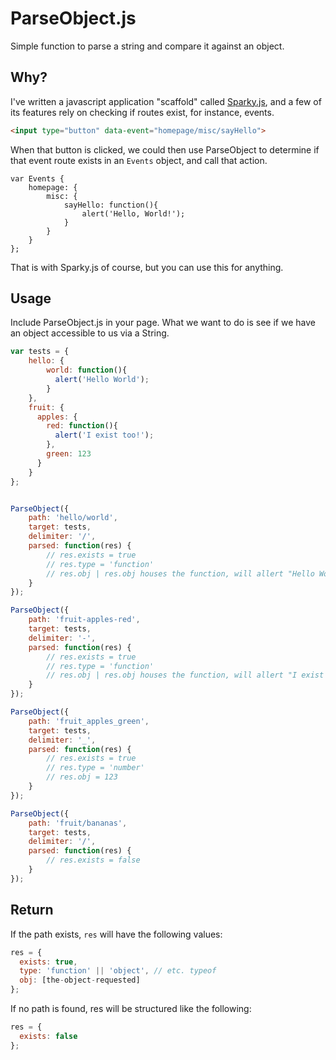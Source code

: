 ParseObject.js
==============

Simple function to parse a string and compare it against an object.

## Why?

I've written a javascript application "scaffold" called <a href="http://sparkyjs.com/" target="_blank">Sparky.js</a>, and a few of its features rely on checking if routes exist, for instance, events.

```html
<input type="button" data-event="homepage/misc/sayHello">
```
When that button is clicked, we could then use ParseObject to determine if that event route exists in an `Events` object, and call that action.
```
var Events {
    homepage: {
        misc: {
            sayHello: function(){
                alert('Hello, World!');
            }
        }
    }
};
```
That is with Sparky.js of course, but you can use this for anything.

## Usage

Include ParseObject.js in your page. What we want to do is see if we have an object accessible to us via a String.

```javascript
var tests = {
    hello: {
        world: function(){
          alert('Hello World');
        }
    },
    fruit: {
      apples: {
        red: function(){
          alert('I exist too!');
        },
        green: 123
      }
    }
};


ParseObject({
    path: 'hello/world',
    target: tests,
    delimiter: '/',
    parsed: function(res) {
        // res.exists = true
        // res.type = 'function'
        // res.obj | res.obj houses the function, will allert "Hello World" if called
    }
});

ParseObject({
    path: 'fruit-apples-red',
    target: tests,
    delimiter: '-',
    parsed: function(res) {
        // res.exists = true
        // res.type = 'function'
        // res.obj | res.obj houses the function, will allert "I exist too!" if called
    }
});

ParseObject({
    path: 'fruit_apples_green',
    target: tests,
    delimiter: '_',
    parsed: function(res) {
        // res.exists = true
        // res.type = 'number'
        // res.obj = 123
    }
});

ParseObject({
    path: 'fruit/bananas',
    target: tests,
    delimiter: '/',
    parsed: function(res) {
        // res.exists = false
    }
});

```

## Return

If the path exists, `res` will have the following values:

```javascript
res = {
  exists: true,
  type: 'function' || 'object', // etc. typeof
  obj: [the-object-requested]
};
```

If no path is found, res will be structured like the following:

```javascript
res = {
  exists: false
};
```
